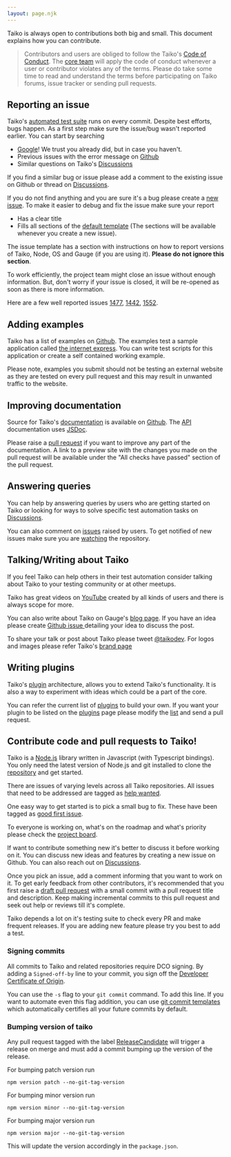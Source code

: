 ```yaml
---
layout: page.njk
---
```


Taiko is always open to contributions both big and small. This document explains 
how you can contribute.

> Contributors and users are obliged to follow the Taiko's [Code of Conduct](https://github.com/getgauge/taiko/blob/master/CODE_OF_CONDUCT.md). The [core team](https://github.com/orgs/getgauge/teams/core) will apply the code of conduct whenever a user
or contributor violates any of the terms. Please do take some time to read and understand the terms before participating on 
Taiko forums, issue tracker or sending pull requests. 

## Reporting an issue

Taiko's [automated test suite](https://github.com/getgauge/taiko/tree/master/test) runs on every commit. Despite best efforts, bugs happen. As a first step make sure the issue/bug wasn't reported earlier. You can start by searching

* [Google](google)! We trust you already did, but in case you haven't.
* Previous issues with the error message on [Github](https://github.com/getgauge/taiko/issues)
* Similar questions on Taiko's [Discussions](https://github.com/getgauge/taiko/discussions) 

If you find a similar bug or issue please add a comment to the existing issue on Github or
thread on [Discussions](https://github.com/getgauge/taiko/discussions).

If you do not find anything and you are sure it's a bug please create a [new issue](https://github.com/getgauge/taiko/issues). To make it easier to debug and fix the issue make sure your report

* Has a clear title
* Fills all sections of the [default template](https://github.com/getgauge/taiko/blob/master/.github/issue_template.md) (The sections will be available whenever you create a new issue). 

The issue template has a section with instructions on how to report versions of
Taiko, Node, OS and Gauge (if you are using it). **Please do not ignore this section**. 

To work efficiently, the project team might close an issue without enough information. But, don't
worry if your issue is closed, it will be re-opened as soon as there is more information. 

Here are a few well reported issues [1477](https://github.com/getgauge/taiko/issues/1477), [1442](https://github.com/getgauge/taiko/issues/1442), [1552](https://github.com/getgauge/taiko/issues/1552).

## Adding examples

Taiko has a list of examples on [Github](https://github.com/getgauge/taiko/tree/master/examples). 
The examples test a sample application called [the internet express](https://github.com/getgauge-contrib/the-internet-express). You can write test scripts for this application or create a self contained working example. 

Please note, examples you submit should not be testing an external website as they are tested on 
every pull request and this may result in unwanted traffic to the website.

## Improving documentation

Source for Taiko's [documentation](https://docs.taiko.dev) is available on [Github](https://github.com/getgauge/taiko/tree/master/docs). The [API](https://github.com/getgauge/taiko/blob/f98acd6f70ae5c3ad76097455e3f78a9ec461d55/lib/taiko.js#L255) documentation uses [JSDoc](https://github.com/documentationjs/documentation/blob/master/docs/GETTING_STARTED.md#the-essentials). 

Please raise a [pull request](https://docs.github.com/en/free-pro-team@latest/github/collaborating-with-issues-and-pull-requests/about-pull-requests) if you want to improve any part of the documentation. A link to a preview site with the changes 
you made on the pull request will be available under the "All checks have passed" section of the pull request.

## Answering queries

You can help by answering queries by users who are getting started on Taiko or looking for ways to solve specific 
test automation tasks on [Discussions](https://github.com/getgauge/taiko/discussions).

You can also comment on [issues](https://github.com/getgauge/taiko/issues) raised by users. 
To get notified of new issues make sure you are [watching](https://docs.github.com/en/free-pro-team@latest/github/getting-started-with-github/be-social#watching-a-repository) the repository.

## Talking/Writing about Taiko

If you feel Taiko can help others in their test automation consider talking about Taiko to your testing community or at other meetups. 

Taiko has great videos on [YouTube](https://www.youtube.com/results?search_query=taiko+testing) created by all kinds of users and there is always scope for more. 

You can also write about Taiko on Gauge's [blog page](https://github.com/getgauge/gauge.org/tree/master/source/posts). If you have an idea please create [Github issue ](https://github.com/getgauge/gauge.org/issues) detailing your idea to discuss the post.

To share your talk or post about Taiko please tweet [@taikodev](https://twitter.com/taikodev). For logos and images please refer Taiko's [brand page](https://brand.taiko.dev)

## Writing plugins

Taiko's [plugin](https://github.com/getgauge/taiko/wiki/Taiko-Plugin) architecture, allows you to 
extend Taiko's functionality. It is also a way to experiment with ideas which could be a part of the
core. 

You can refer the current list of [plugins](https://docs.taiko.dev/plugins/) to build your own. If you
want your plugin to be listed on the [plugins](https://docs.taiko.dev/plugins/) page please modify the
[list](https://github.com/getgauge/taiko/blob/master/docs/plugins.md) and send a pull request. 

## Contribute code and pull requests to Taiko! 

Taiko is a [Node.js](https://nodejs.org/en/) library written in Javascript (with Typescript bindings). You only need 
the latest version of Node.js and git installed to clone the [repository](https://github.com/getgauge/taiko)
and get started.

There are issues of varying levels across all Taiko repositories. All issues that 
need to be addressed are tagged as [help wanted](https://github.com/getgauge/taiko/labels/help%20wanted). 

One easy way to get started is to pick a small bug to fix. 
These have been tagged as [good first issue](https://github.com/getgauge/taiko/labels/good%20first%20issue).

To everyone is working on, what's on the roadmap and what's priority please check the
[project board](https://github.com/orgs/getgauge/projects/6?card_filter_query=repo%3Agetgauge%2Ftaiko).

If want to contribute something new it's better to discuss it before working on it. You 
can discuss new ideas and features by creating a new issue on Github. You can also reach 
out on [Discussions](https://github.com/getgauge/taiko/discussions?discussions_q=category%3AIdeas).

Once you pick an issue, add a comment informing that you want to work on it. To get 
early feedback from other contributors, it's recommended that you first raise a [draft pull 
request](https://docs.github.com/en/free-pro-team@latest/github/collaborating-with-issues-and-pull-requests/about-pull-requests#draft-pull-requests) with a small commit with a pull request title and description. Keep making
incremental commits to this pull request and seek out help or reviews till it's complete.

Taiko depends a lot on it's testing suite to check every PR and make frequent releases. If you are adding new feature please try you best to add a test.

### Signing commits

All commits to Taiko and related repositories require DCO signing. By adding a `Signed-off-by` 
line to your commit, you sign off the [Developer Certificate of Origin](https://developercertificate.org/). 

You can use the `-s` flag to your `git commit` command. To add this line. If you want to automate even this flag addition, you can use [git commit templates](https://git-scm.com/docs/git-commit#Documentation/git-commit.txt---templateltfilegt) which 
automatically certifies all your future commits by default.

### Bumping version of taiko

Any pull request tagged with the label [ReleaseCandidate](https://github.com/getgauge/taiko/pulls?q=is%3Apr+label%3AReleaseCandidate+)
will trigger a release on merge and must add a commit bumping up the version of the release.

For bumping patch version run

    npm version patch --no-git-tag-version

For bumping minor version run

    npm version minor --no-git-tag-version

For bumping major version run

    npm version major --no-git-tag-version

This will update the version accordingly in the `package.json`. 
